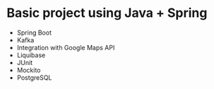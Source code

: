 # Basic project using Java + Spring
- Spring Boot
- Kafka
- Integration with Google Maps API
- Liquibase
- JUnit 
- Mockito
- PostgreSQL

